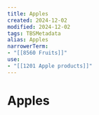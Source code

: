 ```yaml
---
title: Apples
created: 2024-12-02
modified: 2024-12-02
tags: TBSMetadata
alias: Apples
narrowerTerm:
- "[[8560 Fruits]]"
use:
- "[[1201 Apple products]]"
---
```

# Apples

